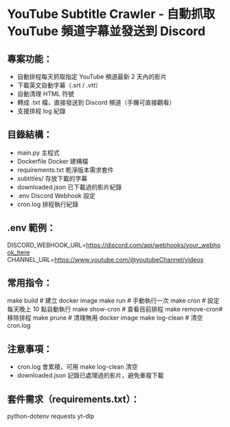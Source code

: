 # YouTube Subtitle Crawler - 自動抓取 YouTube 頻道字幕並發送到 Discord

## 專案功能：

- 自動排程每天抓取指定 YouTube 頻道最新 2 天內的影片
- 下載英文自動字幕（.srt / .vtt）
- 自動清理 HTML 符號
- 轉成 .txt 檔，直接發送到 Discord 頻道（手機可直接觀看）
- 支援排程 log 紀錄

## 目錄結構：

- main.py 主程式
- Dockerfile Docker 建構檔
- requirements.txt 乾淨版本需求套件
- subtitles/ 存放下載的字幕
- downloaded.json 已下載過的影片紀錄
- .env Discord Webhook 設定
- cron.log 排程執行紀錄

## .env 範例：

DISCORD_WEBHOOK_URL=https://discord.com/api/webhooks/your_webhook_here
CHANNEL_URL=https://www.youtube.com/@youtubeChannel/videos

## 常用指令：

make build # 建立 docker image
make run # 手動執行一次
make cron # 設定每天晚上 10 點自動執行
make show-cron # 查看目前排程
make remove-cron# 移除排程
make prune # 清理無用 docker image
make log-clean # 清空 cron.log

## 注意事項：

- cron.log 會累積，可用 make log-clean 清空
- downloaded.json 記錄已處理過的影片，避免重複下載

## 套件需求（requirements.txt）：

python-dotenv
requests
yt-dlp
